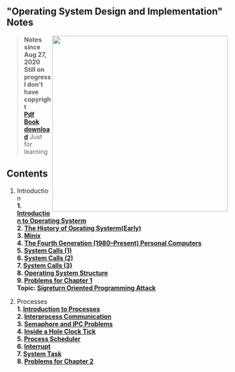 ## "Operating System Design and Implementation" Notes

<img src="Chapter/Sources/TitleOSDI.png" align="right" weight="300" height="400"/>

> **Notes since Aug 27, 2020**<br>
> **Still on progress** <br>
> **I don't have copyright**<br>
> **[Pdf Book download](https://github.com/Angold-4/OSDI/raw/master/Operating%20Systems%20Design%20and%20Implementation%2C%203rd%20Edition.pdf)** Just for learning<br>

## Contents
1. Introduction<br>
    **1. [Introduction to Operating Systerm](https://github.com/Angold-4/OSDI/blob/master/Chapter/Chapter1/1OS.md)<br>**
    **2. [The History of Oprating Systerm(Early)](https://github.com/Angold-4/OSDI/blob/master/Chapter/Chapter1/2HSE.md)<br>**
    **3. [Minix](https://github.com/Angold-4/OSDI/blob/master/Chapter/Chapter1/3MINIX.md)<br>**
    **4. [The Fourth Generation (1980–Present) Personal Computers](https://github.com/Angold-4/OSDI/blob/master/Chapter/Chapter1/4MCOS.md)<br>**
    **5. [System Calls (1)](https://github.com/Angold-4/OSDI/blob/master/Chapter/Chapter1/5Syscall-1.md)<br>**
    **6. [System Calls (2)](https://github.com/Angold-4/OSDI/blob/master/Chapter/Chapter1/6Syscall-2.md)<br>**
    **7. [System Calls (3)](https://github.com/Angold-4/OSDI/blob/master/Chapter/Chapter1/7Syscall-3.md)<br>**
    **8. [Operating System Structure](https://github.com/Angold-4/OSDI/blob/master/Chapter/Chapter1/8OStruc.md)<br>**
    **9. [Problems for Chapter 1](https://github.com/Angold-4/OSDI/blob/master/Chapter/Chapter1/9Exercises.md)<br>**
    **Topic: [Sigreturn Oriented Programming Attack](https://github.com/Angold-4/OSDI/blob/master/Chapter/Chapter1/SROP/SROPAttack.md)**

2. Processes<br>
    **1. [Introduction to Processes](https://github.com/Angold-4/OSDI/blob/master/Chapter/Chapter2/1Introprogress.md)<br>**
    **2. [Interprocess Communication](https://github.com/Angold-4/OSDI/blob/master/Chapter/Chapter2/2Communication.md)<br>**
    **3. [Semaphore and IPC Problems](https://github.com/Angold-4/OSDI/blob/master/Chapter/Chapter2/3Semaphore.md)<br>**
    **4. [Inside a Hole Clock Tick](https://github.com/Angold-4/OSDI/blob/master/Chapter/Chapter2/4ClockTick.md)<br>**
    **5. [Process Scheduler](https://github.com/Angold-4/OSDI/blob/master/Chapter/Chapter2/5Scheduler.md)<br>**
    **6. [Interrupt](https://github.com/Angold-4/OSDI/blob/master/Chapter/Chapter2/6Interrupt.md)<br>**
    **7. [System Task](https://github.com/Angold-4/OSDI/blob/master/Chapter/Chapter2/7Systask.md)<br>**
    **8. [Problems for Chapter 2]()**
